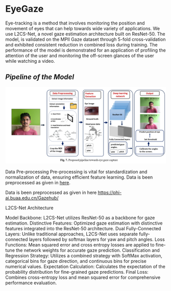 # EyeGaze

Eye-tracking is a method that involves monitoring the position and movement of eyes that can help towards wide variety of applications.
We use L2CS-Net, a novel gaze estimation architecture built on ResNet-50. The model, is validated on the MPII Gaze dataset through 5-fold cross-validation and exhibited consistent reduction in combined loss during training.
The performance of the model is demonstrated for an application of profiling the attention of the user and monitoring the off-screen glances of the user while watching a video. 

## *Pipeline of the Model*
![Image](PIPELINE.png)

Data Pre-processing
Pre-processing is vital for standardization and normalization of data, ensuring efficient feature learning.
Data is been preprocessed as given in [here](https://phi-ai.buaa.edu.cn/Gazehub/3D-dataset/).

Data is been preprocessed as given in here https://phi-ai.buaa.edu.cn/Gazehub/

L2CS-Net Architecture

Model Backbone: L2CS-Net utilizes ResNet-50 as a backbone for gaze estimation.
Distinctive Features: Optimized gaze estimation with distinctive features integrated into the ResNet-50 architecture.
Dual Fully-Connected Layers: Unlike traditional approaches, L2CS-Net uses separate fully-connected layers followed by softmax layers for yaw and pitch angles.
Loss Functions: Mean squared error and cross entropy losses are applied to fine-tune the network weights for accurate gaze prediction.
Classification and Regression Strategy: Utilizes a combined strategy with SoftMax activation, categorical bins for gaze direction, and continuous bins for precise numerical values.
Expectation Calculation: Calculates the expectation of the probability distribution for fine-grained gaze predictions.
Final Loss: Combines cross-entropy loss and mean squared error for comprehensive performance evaluation.
